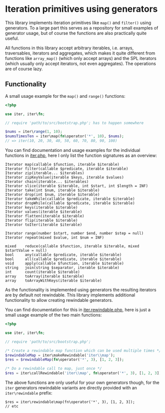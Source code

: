Iteration primitives using generators
=====================================

This library implements iteration primitives like `map()` and `filter()`
using generators. To a large part this serves as a repository for small
examples of generator usage, but of course the functions are also practically
quite useful.

All functions in this library accept arbitrary iterables, i.e. arrays,
traversables, iterators and aggregates, which makes it quite different from
functions like `array_map()` (which only accept arrays) and the SPL iterators
(which usually only accept iterators, not even aggregates). The operations are
of course lazy.

Functionality
-------------

A small usage example for the ``map()`` and ``range()`` functions:

```php
<?php

use iter, iter\fn;

// require 'path/to/src/bootstrap.php'; has to happen somewhere

$nums = iter\range(1, 10);
$numsTimesTen = iter\map(fn\operator('*', 10), $nums);
// => iter(10, 20, 30, 40, 50, 60, 70, 80, 90, 100)
```

You can find documentation and usage examples for the individual functions in
[iter.php](https://github.com/nikic/iter/blob/master/src/iter.php), here I only
list the function signatures as an overview:

    Iterator map(callable $function, iterable $iterable)
    Iterator filter(callable $predicate, iterable $iterable)
    Iterator zip(iterable... $iterables)
    Iterator zipKeyValue(iterable $keys, iterable $values)
    Iterator chain(iterable... $iterables)
    Iterator slice(iterable $iterable, int $start, int $length = INF)
    Iterator take(int $num, iterable $iterable)
    Iterator drop(int $num, iterable $iterable)
    Iterator takeWhile(callable $predicate, iterable $iterable)
    Iterator dropWhile(callable $predicate, iterable $iterable)
    Iterator keys(iterable $iterable)
    Iterator values(iterable $iterable)
    Iterator flatten(iterable $iterable)
    Iterator flip(iterable $iterable)
    Iterator toIter(iterable $iterable)

    Iterator range(number $start, number $end, number $step = null)
    Iterator repeat(mixed $value, int $num = INF)

    mixed    reduce(callable $function, iterable $iterable, mixed $startValue = null)
    bool     any(callable $predicate, iterable $iterable)
    bool     all(callable $predicate, iterable $iterable)
    void     apply(callable $function, iterable $iterable)
    string   join(string $separator, iterable $iterable)
    int      count(iterable $iterable)
    array    toArray(iterable $iterable)
    array    toArrayWithKeys(iterable $iterable)

As the functionality is implemented using generators the resulting iterators
are by default not rewindable. This library implements additional functionality
to allow creating rewindable generators.

You can find documentation for this in [iter.rewindable.php](https://github.com/nikic/iter/blob/master/src/iter.rewindable.php),
here is just a small usage example of the two main functions:

```php
<?php

use iter, iter\fn;

// require 'path/to/src/bootstrap.php';

/* Create a rewindable map function which can be used multiple times */
$rewindableMap = iter\makeRewindable('iter\\map');
$res = $rewindableMap(fn\operator('*', 3), [1, 2, 3]);

/* Do a rewindable call to map, just once */
$res = iter\callRewindable('iter\\map', fn\operator('*', 3), [1, 2, 3]);
```

The above functions are only useful for your own generators though, for the
`iter` generators rewindable variants are directly provided with an
`iter\rewindable` prefix:

    $res = iter\rewindable\map(fn\operator('*', 3), [1, 2, 3]);
    // etc